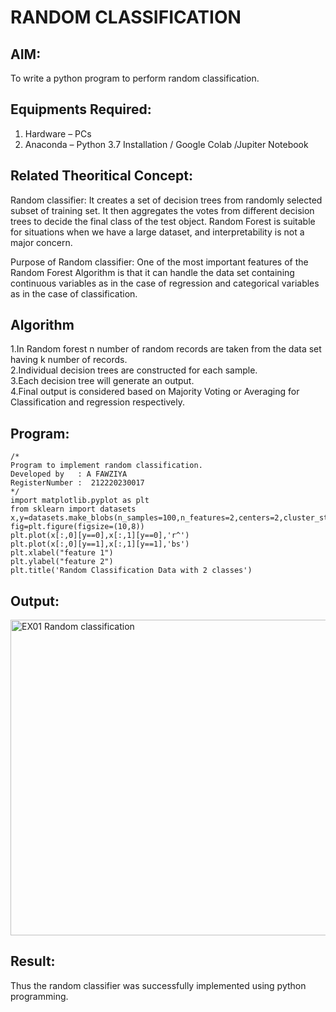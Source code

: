 # RANDOM CLASSIFICATION
## AIM:
To write a python program to perform random classification.

## Equipments Required:
1. Hardware – PCs
2. Anaconda – Python 3.7 Installation / Google Colab /Jupiter Notebook

## Related Theoritical Concept:
Random classifier: It creates a set of decision trees from randomly selected subset of training set. It then aggregates the votes from different decision trees to decide the final class of the test object. Random Forest is suitable for situations when we have a large dataset, and interpretability is not a major concern.

Purpose of Random classifier: One of the most important features of the Random Forest Algorithm is that it can handle the data set containing continuous variables as in the case of regression and categorical variables as in the case of classification.

## Algorithm
1.In Random forest n number of random records are taken from the data set having k number of records.<br>
2.Individual decision trees are constructed for each sample.<br>
3.Each decision tree will generate an output.<br>
4.Final output is considered based on Majority Voting or Averaging for Classification and regression respectively.<br>

## Program:
```
/*
Program to implement random classification.
Developed by   : A FAWZIYA
RegisterNumber :  212220230017
*/
import matplotlib.pyplot as plt
from sklearn import datasets
x,y=datasets.make_blobs(n_samples=100,n_features=2,centers=2,cluster_std=1.05,random_state=2)
fig=plt.figure(figsize=(10,8))
plt.plot(x[:,0][y==0],x[:,1][y==0],'r^')
plt.plot(x[:,0][y==1],x[:,1][y==1],'bs')
plt.xlabel("feature 1")
plt.ylabel("feature 2")
plt.title('Random Classification Data with 2 classes')
```

## Output:
<img width="505" alt="EX01 Random classification" src="https://user-images.githubusercontent.com/75235022/164521859-a2872a1d-22af-40db-9b37-8947feb0b0ff.png">



## Result:
Thus the random classifier was successfully implemented using python programming.
